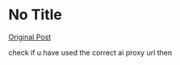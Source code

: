 # No Title

[Original Post](https://discourse.onlinedegree.iitm.ac.in/t/164277/574)

<p>check if u have used the correct ai proxy url then</p>